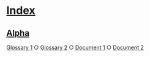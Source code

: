 # [Index](#sha256-e0f2f2c)

## [Alpha](#sha256-db87f91)

[Glossary 1][1] ○ [Glossary 2][2] ○ [Document 1][3] ○ [Document 2][4]

[1]: ./glossary-1.md#sha256-12fca02 "First definition."

[2]: ./glossary-2.md#sha256-9c50dbf "Second definition."

[3]: ./document-1.md#sha256-2405b49

[4]: ./document-2.md#sha256-cdfbad2
